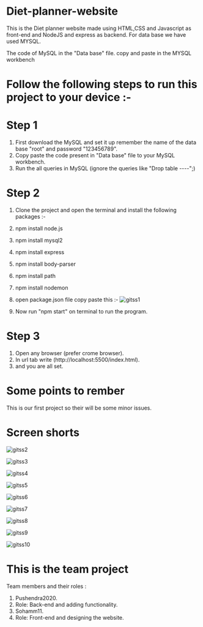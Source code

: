 # Diet-planner-website
This is the Diet planner website made using HTML,CSS and Javascript as front-end and NodeJS and express as backend. For data base we have used MYSQL.

The code of MySQL in the "Data base" file.
copy and paste in the MYSQL workbench


# Follow the following steps to run this project to your device :-

# Step 1

1. First download the MySQL and set it up remember the name of the data base "root" and password "123456789".
2. Copy paste the code present in "Data base" file to your  MySQL workbench.
3. Run the all queries in MySQL (ignore the queries like "Drop table ----";)

# Step 2

1. Clone the project and open the terminal and install the following packages :-
1. npm install node.js
2. npm install mysql2
3. npm install express
4. npm install body-parser
5. npm install path
6. npm install nodemon
   
3. open package.json file copy paste this :-
 ![gitss1](https://github.com/user-attachments/assets/b5f437ac-33d9-4ad5-91ab-e4060400875b)
4. Now run "npm start" on terminal to run the program.
   
# Step 3

1. Open any browser (prefer crome browser).
2. In url tab write (http://localhost:5500/index.html).
3. and you are all set.

# Some points to rember

This is our first project so their will be some minor issues.

# Screen shorts
![gitss2](https://github.com/user-attachments/assets/1414d8e4-14f0-42d9-bef5-c68faa1488ce)

![gitss3](https://github.com/user-attachments/assets/440fcc83-c115-4ad9-af20-5189b42f7a25)

![gitss4](https://github.com/user-attachments/assets/14ab8145-0ff1-48ab-9c5c-29bd25093912)

![gitss5](https://github.com/user-attachments/assets/a3559ba5-7750-4fe5-910a-b38d618e1a2e)

![gitss6](https://github.com/user-attachments/assets/c07cea2b-7e13-4d67-b8d3-196919b23af9)

![gitss7](https://github.com/user-attachments/assets/173dddb5-83af-49b3-a8d7-0d83a35a95e8)

![gitss8](https://github.com/user-attachments/assets/2729b4ca-52c4-4b96-a93c-a2445d388833)

![gitss9](https://github.com/user-attachments/assets/8d55aac8-9272-48d5-a7e9-d815a204051c)

![gitss10](https://github.com/user-attachments/assets/5f7543ab-993a-4b3f-973a-0bd16e236004)


# This is the team project
Team members and their roles :
1. Pushendra2020.
2. Role: Back-end and adding functionality.
3. Sohamm11.
4. Role: Front-end and designing the website.
